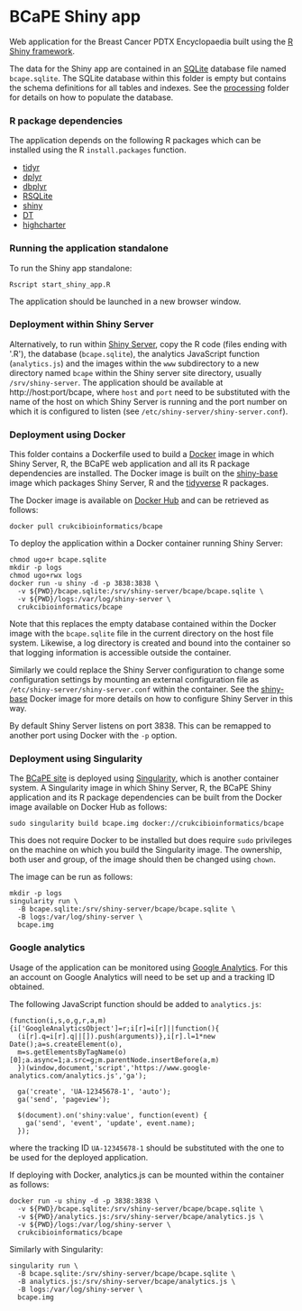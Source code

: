 BCaPE Shiny app
===============

Web application for the Breast Cancer PDTX Encyclopaedia built using the
[R Shiny framework](https://www.rstudio.com/products/shiny).

The data for the Shiny app are contained in an [SQLite](https://www.sqlite.org)
database file named `bcape.sqlite`. The SQLite database within this folder is
empty but contains the schema definitions for all tables and indexes. See the
[processing](../processing) folder for details on how to populate the database.

### R package dependencies

The application depends on the following R packages which can be installed
using the R `install.packages` function.

- [tidyr](http://tidyr.tidyverse.org)
- [dplyr](http://dplyr.tidyverse.org)
- [dbplyr](https://cran.r-project.org/web/packages/dbplyr/index.html)
- [RSQLite](https://cran.r-project.org/web/packages/RSQLite/index.html)
- [shiny](https://cran.r-project.org/web/packages/shiny/index.html)
- [DT](https://rstudio.github.io/DT)
- [highcharter](http://jkunst.com/highcharter)

### Running the application standalone

To run the Shiny app standalone:

```
Rscript start_shiny_app.R
```

The application should be launched in a new browser window.

### Deployment within Shiny Server

Alternatively, to run within [Shiny Server](https://www.rstudio.com/products/shiny/shiny-server),
copy the R code (files ending with '.R'), the database (`bcape.sqlite`), the analytics JavaScript
function (`analytics.js`) and the images within the `www` subdirectory to a new directory named
`bcape` within the Shiny server site directory, usually `/srv/shiny-server`. The application should
be available at http://host:port/bcape, where `host` and `port` need to be substituted with the name
of the host on which Shiny Server is running and the port number on which it is configured to listen
(see `/etc/shiny-server/shiny-server.conf`).

### Deployment using Docker

This folder contains a Dockerfile used to build a [Docker](https://www.docker.com) image in
which Shiny Server, R, the BCaPE web application and all its R package dependencies are installed.
The Docker image is built on the
[shiny-base](https://github.com/crukci-bioinformatics/shiny-base/blob/master/README.md)
image which packages Shiny Server, R and the [tidyverse](https://www.tidyverse.org/)
R packages.

The Docker image is available on [Docker Hub](https://hub.docker.com/r/crukcibioinformatics/bcape)
and can be retrieved as follows:

```
docker pull crukcibioinformatics/bcape
```

To deploy the application within a Docker container running Shiny Server:

```
chmod ugo+r bcape.sqlite
mkdir -p logs
chmod ugo+rwx logs
docker run -u shiny -d -p 3838:3838 \
  -v ${PWD}/bcape.sqlite:/srv/shiny-server/bcape/bcape.sqlite \
  -v ${PWD}/logs:/var/log/shiny-server \
  crukcibioinformatics/bcape
```

Note that this replaces the empty database contained within the Docker
image with the `bcape.sqlite` file in the current directory on the host
file system. Likewise, a log directory is created and bound into the
container so that logging information is accessible outside the container.

Similarly we could replace the Shiny Server configuration to change some
configuration settings by mounting an external configuration file as
`/etc/shiny-server/shiny-server.conf` within the container. See the
[shiny-base](https://github.com/crukci-bioinformatics/shiny-base/blob/master/README.md)
Docker image for more details on how to configure Shiny Server in this way.

By default Shiny Server listens on port 3838. This can be remapped to another
port using Docker with the `-p` option.

### Deployment using Singularity

The [BCaPE site](http://caldaslab.cruk.cam.ac.uk/bcape) is deployed using
[Singularity](http://singularity.lbl.gov), which is another container system.
A Singularity image in which Shiny Server, R, the BCaPE Shiny application and
its R package dependencies can be built from the Docker image available on
Docker Hub as follows:

```
sudo singularity build bcape.img docker://crukcibioinformatics/bcape
```

This does not require Docker to be installed but does require `sudo` privileges
on the machine on which you build the Singularity image. The ownership, both user
and group, of the image should then be changed using `chown`.

The image can be run as follows:

```
mkdir -p logs
singularity run \
  -B bcape.sqlite:/srv/shiny-server/bcape/bcape.sqlite \
  -B logs:/var/log/shiny-server \
  bcape.img
```

### Google analytics

Usage of the application can be monitored using
[Google Analytics](https://www.google.com/analytics).
For this an account on Google Analytics will need to be set up and a
tracking ID obtained.

The following JavaScript function should be added to `analytics.js`:

```
(function(i,s,o,g,r,a,m){i['GoogleAnalyticsObject']=r;i[r]=i[r]||function(){
  (i[r].q=i[r].q||[]).push(arguments)},i[r].l=1*new Date();a=s.createElement(o),
  m=s.getElementsByTagName(o)[0];a.async=1;a.src=g;m.parentNode.insertBefore(a,m)
  })(window,document,'script','https://www.google-analytics.com/analytics.js','ga');

  ga('create', 'UA-12345678-1', 'auto');
  ga('send', 'pageview');

  $(document).on('shiny:value', function(event) {
    ga('send', 'event', 'update', event.name);
  });
```

where the tracking ID `UA-12345678-1` should be substituted with the one to be
used for the deployed application.

If deploying with Docker, analytics.js can be mounted within the container
as follows:

```
docker run -u shiny -d -p 3838:3838 \
  -v ${PWD}/bcape.sqlite:/srv/shiny-server/bcape/bcape.sqlite \
  -v ${PWD}/analytics.js:/srv/shiny-server/bcape/analytics.js \
  -v ${PWD}/logs:/var/log/shiny-server \
  crukcibioinformatics/bcape
```

Similarly with Singularity:

```
singularity run \
  -B bcape.sqlite:/srv/shiny-server/bcape/bcape.sqlite \
  -B analytics.js:/srv/shiny-server/bcape/analytics.js \
  -B logs:/var/log/shiny-server \
  bcape.img
```

